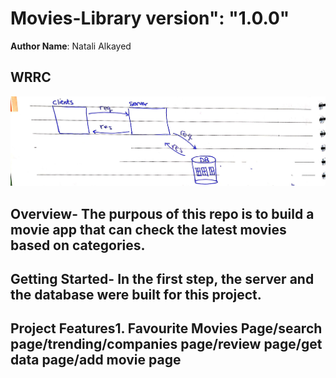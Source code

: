# Movies-Library version": "1.0.0"
**Author Name**: Natali Alkayed
## WRRC
![image](image.jpeg)

## Overview- The purpous of this repo is to build a movie app that can check the latest movies based on categories.
## Getting Started- In the first step, the server and the database were built for this project.

## Project Features1. Favourite Movies Page/search page/trending/companies page/review page/get data page/add movie page



